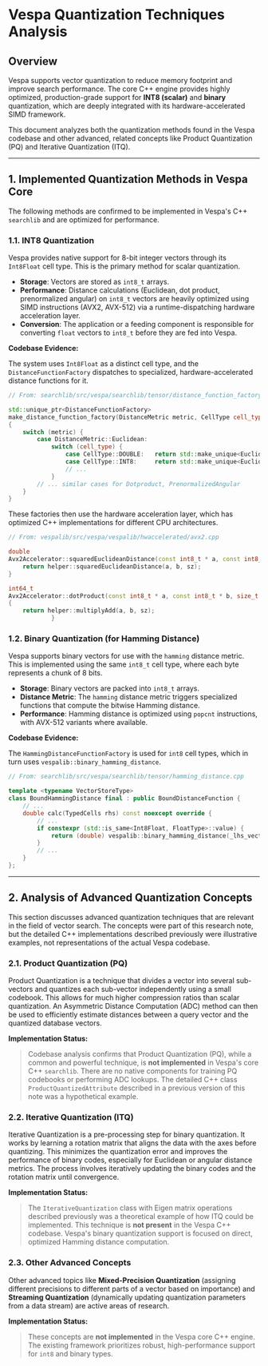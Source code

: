 # Vespa Quantization Techniques Analysis

## Overview

Vespa supports vector quantization to reduce memory footprint and improve search performance. The core C++ engine provides highly optimized, production-grade support for **INT8 (scalar)** and **binary** quantization, which are deeply integrated with its hardware-accelerated SIMD framework.

This document analyzes both the quantization methods found in the Vespa codebase and other advanced, related concepts like Product Quantization (PQ) and Iterative Quantization (ITQ).

---

## 1. Implemented Quantization Methods in Vespa Core

The following methods are confirmed to be implemented in Vespa's C++ `searchlib` and are optimized for performance.

### 1.1. INT8 Quantization

Vespa provides native support for 8-bit integer vectors through its `Int8Float` cell type. This is the primary method for scalar quantization.

- **Storage**: Vectors are stored as `int8_t` arrays.
- **Performance**: Distance calculations (Euclidean, dot product, prenormalized angular) on `int8_t` vectors are heavily optimized using SIMD instructions (AVX2, AVX-512) via a runtime-dispatching hardware acceleration layer.
- **Conversion**: The application or a feeding component is responsible for converting `float` vectors to `int8_t` before they are fed into Vespa.

**Codebase Evidence:**

The system uses `Int8Float` as a distinct cell type, and the `DistanceFunctionFactory` dispatches to specialized, hardware-accelerated distance functions for it.

```cpp
// From: searchlib/src/vespa/searchlib/tensor/distance_function_factory.cpp

std::unique_ptr<DistanceFunctionFactory>
make_distance_function_factory(DistanceMetric metric, CellType cell_type)
{
    switch (metric) {
        case DistanceMetric::Euclidean:
            switch (cell_type) {
                case CellType::DOUBLE:   return std::make_unique<EuclideanDistanceFunctionFactory<double>>(true);
                case CellType::INT8:     return std::make_unique<EuclideanDistanceFunctionFactory<Int8Float>>(true);
                // ...
            }
        // ... similar cases for Dotproduct, PrenormalizedAngular
    }
}
```

These factories then use the hardware acceleration layer, which has optimized C++ implementations for different CPU architectures.

```cpp
// From: vespalib/src/vespa/vespalib/hwaccelerated/avx2.cpp

double
Avx2Accelerator::squaredEuclideanDistance(const int8_t * a, const int8_t * b, size_t sz) const noexcept {
    return helper::squaredEuclideanDistance(a, b, sz);
}

int64_t
Avx2Accelerator::dotProduct(const int8_t * a, const int8_t * b, size_t sz) const noexcept
{
    return helper::multiplyAdd(a, b, sz);
            }
```

### 1.2. Binary Quantization (for Hamming Distance)

Vespa supports binary vectors for use with the `hamming` distance metric. This is implemented using the same `int8_t` cell type, where each byte represents a chunk of 8 bits.

- **Storage**: Binary vectors are packed into `int8_t` arrays.
- **Distance Metric**: The `hamming` distance metric triggers specialized functions that compute the bitwise Hamming distance.
- **Performance**: Hamming distance is optimized using `popcnt` instructions, with AVX-512 variants where available.

**Codebase Evidence:**

The `HammingDistanceFunctionFactory` is used for `int8` cell types, which in turn uses `vespalib::binary_hamming_distance`.

```cpp
// From: searchlib/src/vespa/searchlib/tensor/hamming_distance.cpp

template <typename VectorStoreType>
class BoundHammingDistance final : public BoundDistanceFunction {
    // ...
    double calc(TypedCells rhs) const noexcept override {
        // ...
        if constexpr (std::is_same<Int8Float, FloatType>::value) {
            return (double) vespalib::binary_hamming_distance(_lhs_vector.data(), rhs_vector.data(), sz);
        }
        // ...
    }
};
```

---

## 2. Analysis of Advanced Quantization Concepts

This section discusses advanced quantization techniques that are relevant in the field of vector search. The concepts were part of this research note, but the detailed C++ implementations described previously were illustrative examples, not representations of the actual Vespa codebase.

### 2.1. Product Quantization (PQ)

Product Quantization is a technique that divides a vector into several sub-vectors and quantizes each sub-vector independently using a small codebook. This allows for much higher compression ratios than scalar quantization. An Asymmetric Distance Computation (ADC) method can then be used to efficiently estimate distances between a query vector and the quantized database vectors.

**Implementation Status:**
> Codebase analysis confirms that Product Quantization (PQ), while a common and powerful technique, is **not implemented** in Vespa's core C++ `searchlib`. There are no native components for training PQ codebooks or performing ADC lookups. The detailed C++ class `ProductQuantizedAttribute` described in a previous version of this note was a hypothetical example.

### 2.2. Iterative Quantization (ITQ)

Iterative Quantization is a pre-processing step for binary quantization. It works by learning a rotation matrix that aligns the data with the axes before quantizing. This minimizes the quantization error and improves the performance of binary codes, especially for Euclidean or angular distance metrics. The process involves iteratively updating the binary codes and the rotation matrix until convergence.

**Implementation Status:**
> The `IterativeQuantization` class with Eigen matrix operations described previously was a theoretical example of how ITQ could be implemented. This technique is **not present** in the Vespa C++ codebase. Vespa's binary quantization support is focused on direct, optimized Hamming distance computation.

### 2.3. Other Advanced Concepts

Other advanced topics like **Mixed-Precision Quantization** (assigning different precisions to different parts of a vector based on importance) and **Streaming Quantization** (dynamically updating quantization parameters from a data stream) are active areas of research.

**Implementation Status:**
> These concepts are **not implemented** in the Vespa core C++ engine. The existing framework prioritizes robust, high-performance support for `int8` and binary types.